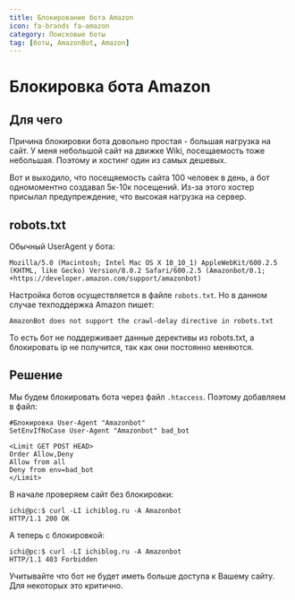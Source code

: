 ```yaml
---
title: Блокирование бота Amazon
icon: fa-brands fa-amazon
category: Поисковые боты
tag: [боты, AmazonBot, Amazon]
---
```


# Блокировка бота Amazon

## Для чего

Причина блокировки бота довольно простая - большая нагрузка на сайт. У меня небольшой сайт на движке Wiki, посещаемость тоже небольшая. Поэтому и хостинг один из самых дешевых.

Вот и выходило, что посещяемость сайта 100 человек в день, а бот одномоментно создавал 5к-10к посещений. Из-за этого хостер присылал предупреждение, что высокая нагрузка на сервер.

## robots.txt

Обычный UserAgent у бота:

`Mozilla/5.0 (Macintosh; Intel Mac OS X 10_10_1) AppleWebKit/600.2.5 (KHTML, like Gecko) Version/8.0.2 Safari/600.2.5 (Amazonbot/0.1; +https://developer.amazon.com/support/amazonbot)`

Настройка ботов осуществляется в файле `robots.txt`. Но в данном случае техподдержка Amazon пишет:

    AmazonBot does not support the crawl-delay directive in robots.txt

То есть бот не поддерживает данные дерективы из robots.txt, а блокировать ip не получится, так как они постоянно меняются.

## Решение

Мы будем блокировать бота через файл `.htaccess`. Поэтому добавляем в файл:

```apacheconf
#Блокировка User-Agent "Amazonbot"
SetEnvIfNoCase User-Agent "Amazonbot" bad_bot

<Limit GET POST HEAD> 
Order Allow,Deny 
Allow from all
Deny from env=bad_bot
</Limit>
```

В начале проверяем сайт без блокировки:

<SiteInfo name="Мой блог" url="https://ichiblog.ru" preview="/preview_site/ichiblog.ru.png" />

```shell
ichi@pc:$ curl -LI ichiblog.ru -A Amazonbot
HTTP/1.1 200 OK
```

А теперь с блокировкой:

```shell
ichi@pc:$ curl -LI ichiblog.ru -A Amazonbot
HTTP/1.1 403 Forbidden
```

Учитывайте что бот не будет иметь больше доступа к Вашему сайту. Для некоторых это критично.
